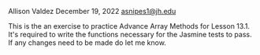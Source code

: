 Allison Valdez
December 19, 2022
asnipes1@jh.edu

This is the an exercise to practice Advance Array Methods for Lesson 13.1. It's required to write the functions necessary for the Jasmine tests to pass.  If any changes need to be made do let me know.